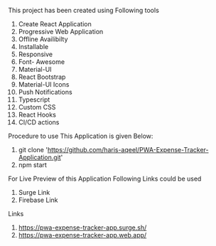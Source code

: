 This project has been created using Following tools

1. Create React Application
2. Progressive Web Application
3. Offline Availibilty
4. Installable
5. Responsive
6. Font- Awesome
7. Material-UI
8. React Bootstrap
9. Material-UI Icons
10. Push Notifications
11. Typescript
12. Custom CSS
13. React Hooks
14. CI/CD actions

Procedure to use This Application is given Below:

1. git clone 'https://github.com/haris-aqeel/PWA-Expense-Tracker-Application.git'
2. npm start

For Live Preview of this Application Following Links could be used

1. Surge Link
2. Firebase Link

Links

1. https://pwa-expense-tracker-app.surge.sh/
2. https://pwa-expense-tracker-app.web.app/


